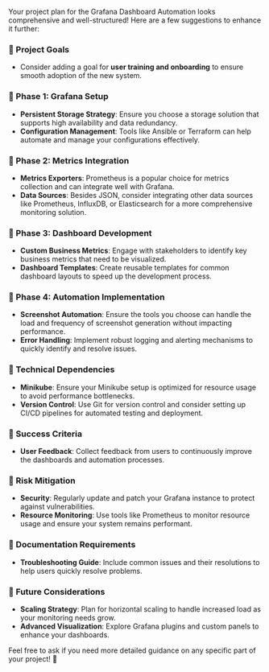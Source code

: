 Your project plan for the Grafana Dashboard Automation looks comprehensive and well-structured! Here are a few suggestions to enhance it further:

### 🎯 Project Goals
- Consider adding a goal for **user training and onboarding** to ensure smooth adoption of the new system.

### 🔄 Phase 1: Grafana Setup
- **Persistent Storage Strategy**: Ensure you choose a storage solution that supports high availability and data redundancy.
- **Configuration Management**: Tools like Ansible or Terraform can help automate and manage your configurations effectively.

### 🔄 Phase 2: Metrics Integration
- **Metrics Exporters**: Prometheus is a popular choice for metrics collection and can integrate well with Grafana.
- **Data Sources**: Besides JSON, consider integrating other data sources like Prometheus, InfluxDB, or Elasticsearch for a more comprehensive monitoring solution.

### 🔄 Phase 3: Dashboard Development
- **Custom Business Metrics**: Engage with stakeholders to identify key business metrics that need to be visualized.
- **Dashboard Templates**: Create reusable templates for common dashboard layouts to speed up the development process.

### 🔄 Phase 4: Automation Implementation
- **Screenshot Automation**: Ensure the tools you choose can handle the load and frequency of screenshot generation without impacting performance.
- **Error Handling**: Implement robust logging and alerting mechanisms to quickly identify and resolve issues.

### 🔄 Technical Dependencies
- **Minikube**: Ensure your Minikube setup is optimized for resource usage to avoid performance bottlenecks.
- **Version Control**: Use Git for version control and consider setting up CI/CD pipelines for automated testing and deployment.

### 🔄 Success Criteria
- **User Feedback**: Collect feedback from users to continuously improve the dashboards and automation processes.

### 🔄 Risk Mitigation
- **Security**: Regularly update and patch your Grafana instance to protect against vulnerabilities.
- **Resource Monitoring**: Use tools like Prometheus to monitor resource usage and ensure your system remains performant.

### 🔄 Documentation Requirements
- **Troubleshooting Guide**: Include common issues and their resolutions to help users quickly resolve problems.

### 🔄 Future Considerations
- **Scaling Strategy**: Plan for horizontal scaling to handle increased load as your monitoring needs grow.
- **Advanced Visualization**: Explore Grafana plugins and custom panels to enhance your dashboards.

Feel free to ask if you need more detailed guidance on any specific part of your project! 🚀